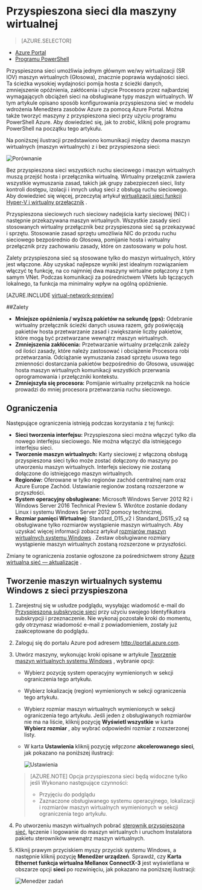 <properties 
   pageTitle="Przyspieszona sieć w maszyny wirtualnej - portalu | Microsoft Azure"
   description="Dowiedz się, jak skonfigurować przyspieszona Networking Azure maszyn wirtualnych za pomocą portalu Azure."
   services="virtual-network"
   documentationCenter="na"
   authors="jimdial"
   manager="carmonm"
   editor=""
   tags="azure-resource-manager"
/>
<tags 
   ms.service="virtual-network"
   ms.devlang="na"
   ms.topic="article"
   ms.tgt_pltfrm="na"
   ms.workload="infrastructure-services"
   ms.date="09/26/2016"
   ms.author="jdial" />

# <a name="accelerated-networking-for-a-virtual-machine"></a>Przyspieszona sieci dla maszyny wirtualnej

> [AZURE.SELECTOR]
- [Azure Portal](virtual-network-accelerated-networking-portal.md)
- [Programu PowerShell](virtual-network-accelerated-networking-powershell.md)

Przyspieszona sieci umożliwia jednym głównym we/wy wirtualizacji (SR IOV) maszyn wirtualnych (Głosowa), znacznie poprawia wydajności sieci. Ta ścieżka wysokiej wydajności pomija hosta z ścieżki danych, zmniejszenie opóźnienia, zakłócenia i użycie Procesora przez najbardziej wymagających obciążeń sieci na obsługiwane typy maszyn wirtualnych. W tym artykule opisano sposób konfigurowania przyspieszona sieć w modelu wdrożenia Menedżera zasobów Azure za pomocą Azure Portal. Można także tworzyć maszyny z przyspieszona sieci przy użyciu programu PowerShell Azure. Aby dowiedzieć się, jak to zrobić, kliknij pole programu PowerShell na początku tego artykułu.

Na poniższej ilustracji przedstawiono komunikacji między dwoma maszyn wirtualnych (maszyn wirtualnych) z i bez przyspieszona sieci:

![Porównanie](./media/virtual-network-accelerated-networking-portal/image1.png)

Bez przyspieszona sieci wszystkich ruchu sieciowego i maszyn wirtualnych muszą przejść hosta i przełącznika wirtualną. Wirtualny przełącznik zawiera wszystkie wymuszania zasad, takich jak grupy zabezpieczeń sieci, listy kontroli dostępu, izolacji i innych usług sieci z obsługą ruchu sieciowego. Aby dowiedzieć się więcej, przeczytaj artykuł [wirtualizacji sieci funkcji Hyper-V i wirtualny przełącznik](https://technet.microsoft.com/library/jj945275.aspx) .

Przyspieszona sieciowych ruch sieciowy nadejścia karty sieciowej (NIC) i następnie przekazywana maszyn wirtualnych. Wszystkie zasady sieci stosowanych wirtualny przełącznik bez przyspieszona sieć są przekazywać i sprzętu. Stosowanie zasad sprzętu umożliwia NIC do przodu ruchu sieciowego bezpośrednio do Głosowa, pomijanie hosta i wirtualny przełącznik przy zachowaniu zasady, które on zastosowany w polu host.

Zalety przyspieszona sieć są stosowane tylko do maszyn wirtualnych, który jest włączone. Aby uzyskać najlepsze wyniki jest idealnym rozwiązaniem włączyć tę funkcję, na co najmniej dwa maszyny wirtualne połączony z tym samym VNet. Podczas komunikacji za pośrednictwem VNets lub łączących lokalnego, ta funkcja ma minimalny wpływ na ogólną opóźnienie.

[AZURE.INCLUDE [virtual-network-preview](../../includes/virtual-network-preview.md)]

##<a name="benefits"></a>Zalety

- **Mniejsze opóźnienia / wyższą pakietów na sekundę (pps):** Odebranie wirtualny przełącznik ścieżki danych usuwa razem, gdy poświęcają pakietów hosta przetwarzanie zasad i zwiększanie liczby pakietów, które mogą być przetwarzane wewnątrz maszyn wirtualnych.
- **Zmniejszenia zakłócenia:** Przetwarzanie wirtualny przełącznik zależy od ilości zasady, które należy zastosować i obciążenie Procesora robi przetwarzania. Odciążanie wymuszania zasad sprzętu usuwa tego zmienności dostarczania pakietów bezpośrednio do Głosowa, usuwając hosta maszyn wirtualnych komunikacji wszystkich przerwania oprogramowania i przełączniki kontekstu.
- **Zmniejszyła się procesora:** Pomijanie wirtualny przełącznik na hoście prowadzi do mniej procesora przetwarzania ruchu sieciowego.

## <a name="limitations"></a>Ograniczenia

Następujące ograniczenia istnieją podczas korzystania z tej funkcji:
 
- **Sieci tworzenia interfejsu:** Przyspieszona sieci można włączyć tylko dla nowego interfejsu sieciowego.  Nie można włączyć dla istniejącego interfejsu sieci.
- **Tworzenie maszyn wirtualnych:** Karty sieciowej z włączoną obsługą przyspieszona sieci tylko może zostać dołączony do maszyny po utworzeniu maszyn wirtualnych. Interfejs sieciowy nie zostaną dołączone do istniejącego maszyn wirtualnych.
- **Regionów:** Oferowane w tylko regionów zachód centralnej nam oraz Azure Europe Zachód. Ustawianie regionów zostaną rozszerzone w przyszłości.
- **System operacyjny obsługiwane:** Microsoft Windows Server 2012 R2 i Windows Server 2016 Technical Preview 5. Wkrótce zostanie dodany Linux i systemu Windows Server 2012 pomocy technicznej.
- **Rozmiar pamięci Wirtualnej:** Standard_D15_v2 i Standard_DS15_v2 są obsługiwane tylko rozmiarów wystąpienie maszyn wirtualnych. Aby uzyskać więcej informacji zobacz artykuł [rozmiarów maszyn wirtualnych systemu Windows](../virtual-machines/virtual-machines-windows-sizes.md) . Zestaw obsługiwane rozmiary wystąpienie maszyn wirtualnych zostaną rozszerzone w przyszłości.

Zmiany te ograniczenia zostanie ogłoszone za pośrednictwem strony [Azure wirtualna sieć — aktualizacje](https://azure.microsoft.com/updates/accelerated-networking-in-preview) .

## <a name="create-a-windows-vm-with-accelerated-networking"></a>Tworzenie maszyn wirtualnych systemu Windows z sieci przyspieszona

1. Zarejestruj się w usłudze podglądu, wysyłając wiadomość e-mail do [Przyspieszona subskrypcje sieci](mailto:axnpreview@microsoft.com?subject=Request%20to%20enable%20subscription%20%3csubscription%20id%3e) przy użyciu swojego Identyfikatora subskrypcji i przeznaczenie. Nie wykonaj pozostałe kroki do momentu, gdy otrzymasz wiadomość e-mail z powiadomieniem, zostały już zaakceptowane do podglądu.
2. Zaloguj się do portalu Azure pod adresem http://portal.azure.com.
3. Utwórz maszyny, wykonując kroki opisane w artykule [Tworzenie maszyn wirtualnych systemu Windows](../virtual-machines/virtual-machines-windows-hero-tutorial.md) , wybranie opcji:
    - Wybierz pozycję system operacyjny wymienionych w sekcji ograniczenia tego artykułu.
    - Wybierz lokalizację (region) wymienionych w sekcji ograniczenia tego artykułu.
    - Wybierz rozmiar maszyn wirtualnych wymienionych w sekcji ograniczenia tego artykułu. Jeśli jeden z obsługiwanych rozmiarów nie ma na liście, kliknij pozycję **Wyświetl wszystkie** w karta **Wybierz rozmiar** , aby wybrać odpowiedni rozmiar z rozszerzonej listy.
    - W karta **Ustawienia** kliknij pozycję *włączone* **akcelerowanego sieci**, jak pokazano na poniższej ilustracji:

        ![Ustawienia](./media/virtual-network-accelerated-networking-portal/image3.png)

    >[AZURE.NOTE] Opcja przyspieszona sieci będą widoczne tylko jeśli Wykonano następujące czynności:
    >
    >- Przyjęciu do podglądu
    >- Zaznaczone obsługiwanego systemu operacyjnego, lokalizacji i rozmiarów maszyn wirtualnych wymienionych w sekcji ograniczenia tego artykułu.

5. Po utworzeniu maszyn wirtualnych pobrać [sterownik przyspieszona sieć](https://gallery.technet.microsoft.com/Azure-Accelerated-471b5d84), łączenie i logowanie do maszyn wirtualnych i uruchom Instalatora pakietu sterowników wewnątrz maszyn wirtualnych.
6. Kliknij prawym przyciskiem myszy przycisk systemu Windows, a następnie kliknij pozycję **Menedżer urządzeń**. Sprawdź, czy **Karta Ethernet funkcja wirtualna Mellanox ConnectX-3** jest wyświetlana w obszarze opcji **sieci** po rozwinięciu, jak pokazano na poniższej ilustracji:

    ![Menedżer zadań](./media/virtual-network-accelerated-networking-portal/image2.png)